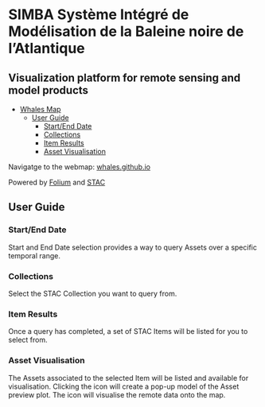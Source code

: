 # SIMBA  Système Intégré de Modélisation de la Baleine noire de l’Atlantique
## Visualization platform for remote sensing and model products

<link rel="stylesheet" href="https://cdnjs.cloudflare.com/ajax/libs/font-awesome/5.15.3/css/all.min.css">

- [Whales Map](#whales-map)
  - [User Guide](#user-guide)
    - [Start/End Date](#startend-date)
    - [Collections](#collections)
    - [Item Results](#item-results)
    - [Asset Visualisation](#asset-visualisation)

Navigatge to the webmap: [whales.github.io](https://geoanalytics-ca.github.io/whales.github.io/)

Powered by [Folium]() and [STAC]()

## User Guide

### Start/End Date

Start and End Date selection provides a
way to query Assets over a specific 
temporal range. 

### Collections

Select the STAC Collection you want to
query from.

### Item Results

Once a query has completed, a set of STAC
Items will be listed for you to select from.

### Asset Visualisation

The Assets associated to the selected Item
will be listed and available for 
visualisation.
Clicking the <i class="fas fa-camera"></i> icon will 
create a pop-up model of the Asset preview plot.
The <i class="fas fa-map"></i> icon will visualise
the remote data onto the map.
